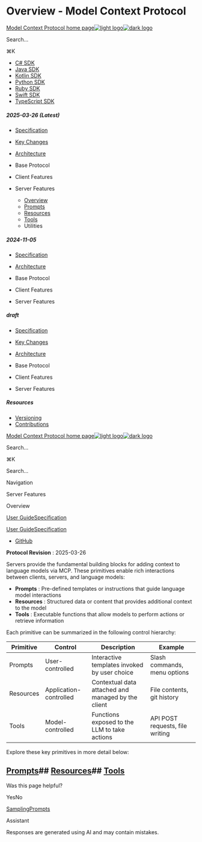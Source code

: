 # Overview - Model Context Protocol

[Model Context Protocol home page![light logo](https://mintlify.s3.us-west-1.amazonaws.com/mcp/logo/light.svg)![dark logo](https://mintlify.s3.us-west-1.amazonaws.com/mcp/logo/dark.svg)](/)

Search...

⌘K

* [C# SDK](https://github.com/modelcontextprotocol/csharp-sdk)
* [Java SDK](https://github.com/modelcontextprotocol/java-sdk)
* [Kotlin SDK](https://github.com/modelcontextprotocol/kotlin-sdk)
* [Python SDK](https://github.com/modelcontextprotocol/python-sdk)
* [Ruby SDK](https://github.com/modelcontextprotocol/ruby-sdk)
* [Swift SDK](https://github.com/modelcontextprotocol/swift-sdk)
* [TypeScript SDK](https://github.com/modelcontextprotocol/typescript-sdk)

##### 2025-03-26 (Latest)

  * [Specification](/specification/2025-03-26)
  * [Key Changes](/specification/2025-03-26/changelog)
  * [Architecture](/specification/2025-03-26/architecture)
  * Base Protocol

  * Client Features

  * Server Features

    * [Overview](/specification/2025-03-26/server)
    * [Prompts](/specification/2025-03-26/server/prompts)
    * [Resources](/specification/2025-03-26/server/resources)
    * [Tools](/specification/2025-03-26/server/tools)
    * Utilities

##### 2024-11-05

  * [Specification](/specification/2024-11-05)
  * [Architecture](/specification/2024-11-05/architecture)
  * Base Protocol

  * Client Features

  * Server Features

##### draft

  * [Specification](/specification/draft)
  * [Key Changes](/specification/draft/changelog)
  * [Architecture](/specification/draft/architecture)
  * Base Protocol

  * Client Features

  * Server Features

##### Resources

  * [Versioning](/specification/versioning)
  * [Contributions](/specification/contributing)

[Model Context Protocol home page![light logo](https://mintlify.s3.us-west-1.amazonaws.com/mcp/logo/light.svg)![dark logo](https://mintlify.s3.us-west-1.amazonaws.com/mcp/logo/dark.svg)](/)

Search...

⌘K

Search...

Navigation

Server Features

Overview

[User Guide](/introduction)[Specification](/specification/2025-03-26)

[User Guide](/introduction)[Specification](/specification/2025-03-26)

* [GitHub](https://github.com/modelcontextprotocol)

**Protocol Revision** : 2025-03-26

Servers provide the fundamental building blocks for adding context to language models via MCP. These primitives enable rich interactions between clients, servers, and language models:

  * **Prompts** : Pre-defined templates or instructions that guide language model interactions
  * **Resources** : Structured data or content that provides additional context to the model
  * **Tools** : Executable functions that allow models to perform actions or retrieve information

Each primitive can be summarized in the following control hierarchy:

Primitive| Control| Description| Example  
---|---|---|---  
Prompts| User-controlled| Interactive templates invoked by user choice| Slash commands, menu options  
Resources| Application-controlled| Contextual data attached and managed by the client| File contents, git history  
Tools| Model-controlled| Functions exposed to the LLM to take actions| API POST requests, file writing  
  
Explore these key primitives in more detail below:

## [Prompts](/specification/2025-03-26/server/prompts)## [Resources](/specification/2025-03-26/server/resources)## [Tools](/specification/2025-03-26/server/tools)

Was this page helpful?

YesNo

[Sampling](/specification/2025-03-26/client/sampling)[Prompts](/specification/2025-03-26/server/prompts)

Assistant

Responses are generated using AI and may contain mistakes.